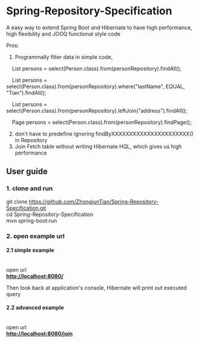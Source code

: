 # Spring-Repository-Specification

A easy way to extend Spring Boot and Hibernate to have high performance, high flexibility and JOOQ functional style code

Pros:

1. Programmally filter data in simple code,<br />

     List persons = select(Person.class).from(personRepository).findAll();
     
     List persons = select(Person.class).from(personRepository).where("lastName", EQUAL, "Tian").findAll();
     
     List persons = select(Person.class).from(personRepository).leftJoin("address").findAll();
     
     Page persons = select(Person.class).from(personRepository).findPage();
    
2. don't have to predefine ignoring findByXXXXXXXXXXXXXXXXXXXXXX() in Repository <br />
3. Join Fetch table without writing Hibernate HQL, which gives us high performance<br />

<h2>User guide</h2>
<h3>1. clone and run</h3>

git clone https://github.com/ZhongjunTian/Spring-Repository-Specification.git <br />
cd Spring-Repository-Specification<br />
mvn spring-boot:run

<h3>2. open example url</h3>

<h4>2.1 simple example</h4><br />
open url <br />
<a href="http://localhost:8080/"><b>http://localhost:8080/</b></a><br />

Then look back at application's console, Hibernate will print out executed query

<h4>2.2 advanced example</h4><br />
open url <br />
<a href="http://localhost:8080/join"><b>http://localhost:8080/join</b></a><br />

